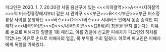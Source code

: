 피고인은 2020. 1. 7. 20:30경 서울 용산구에 있는 <<<지하철역>>>A<<</지하철역>>>역 버스정류장에서부터 같은 시 관악구 <<<부근>>>B<<</부근>>>부근 버스정류장 사이를 운행하던 <<<버스>>>C<<</버스>>> 시내버스 안에서 동승 승객인 피해자 <<<내국인이름>>>D<<</내국인이름>>>(26세)이 창문을 닫지 않는다는 이유로 손으로 피해자의 얼굴을 1회 때리고, 이를 경찰에 신고한 피해자가 피고인의 하차를 막았다는 이유로 손으로 피해자의 얼굴, 목 부위를 수회 밀쳤다.
이로써 피고인은 피해자에게 폭행을 가하였다.
